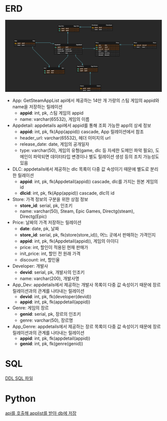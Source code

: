 # ERD

![ERD](attached/erd.png)

- App: GetSteamAppList api에서 제공하는 14만 개 가량의 스팀 게임의 appid와 name을 저장하는 릴레이션
    - **appid**: int, pk, 스팀 게임의 appid
    - name: varchar(65532), 게임의 이름
- Appdetail: appdetails api에서 appid를 통해 조회 가능한 app의 상세 정보
    - **appid:** int, pk, fk(App(appid)) cascade, App 릴레이션에서 참조
    - header_url: varchar(65532), 헤더 이미지의 url
    - release_date: date, 게임의 공개일자
    - type: varchar(50), 게임의 유형(game, dlc 등 자세한 도메인 파악 필요), 도메인이 파악되면 데이터타입 변경이나 별도 릴레이션 생성 등의 조치 가능성도 있음
- DLC: appdetails에서 제공하는 dlc 목록이 다중 값 속성이기 때문에 별도로 분리한 릴레이션
    - **appid**: int, pk, fk(Appdetail(appid)) cascade, dlc를 가지는 원본 게임의 id
    - **dlcid**: int, pk, fk(App(appid)) cascade, dlc의 id
- Store: 가격 정보의 구분을 위한 상점 정보
    - **store_id**: serial, pk, 인조키
    - name: varchar(50), Steam, Epic Games, Directg(steam), Directg(Epic)
- Price: 날짜의 가격 저장하는 릴레이션
    - **date**: date, pk, 날짜
    - **store_id**: serial, pk, fk(store(store_id)), 어느 곳에서 판매하는 가격인지
    - **appid**:  int, pk, fk(Appdetail(appid)),  게임의 아이디
    - price: int, 할인이 적용된 현재 판매가
    - init_price: int, 할인 전 원래 가격
    - discount: int, 할인율
- Developer: 개발사
    - **devid**: serial, pk, 개발사의 인조키
    - name: varchar(200), 개발사명
- App_Dev: appdetails에서 제공하는 개발사 목록이 다중 값 속성이기 때문에 장르 릴레이션과의 관계를 나타내는 릴레이션
    - **devid**: int, pk, fk(developer(devid))
    - **appid**: int, pk, fk(appdetail(appid))
- Genre: 게임의 장르
    - **genid**: serial, pk, 장르의 인조키
    - genre: varchar(50), 장르명
- App_Genre: appdetails에서 제공하는 장르 목록이 다중 값 속성이기 때문에 장르 릴레이션과의 관계를 나타내는 릴레이션
    - **appid**: int, pk, fk(appdetail(appid))
    - **genid**: int, pk, fk(genre(genid))

# SQL
[DDL SQL 파일](ddl.sql)

# Python
[api를 호출해 applist를 받아 db에 저장](applist_to_db.py)